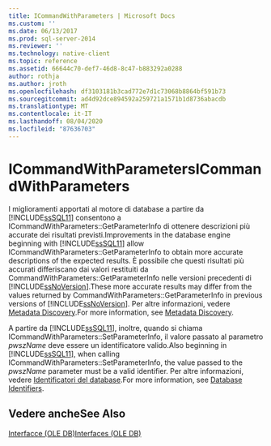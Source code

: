 ```yaml
---
title: ICommandWithParameters | Microsoft Docs
ms.custom: ''
ms.date: 06/13/2017
ms.prod: sql-server-2014
ms.reviewer: ''
ms.technology: native-client
ms.topic: reference
ms.assetid: 66644c70-def7-46d8-8c47-b883292a0288
author: rothja
ms.author: jroth
ms.openlocfilehash: df3103181b3cad772e7d1c73068b8864bf591b73
ms.sourcegitcommit: ad4d92dce894592a259721a1571b1d8736abacdb
ms.translationtype: MT
ms.contentlocale: it-IT
ms.lasthandoff: 08/04/2020
ms.locfileid: "87636703"
---
```

# <a name="icommandwithparameters"></a><span data-ttu-id="b4e47-102">ICommandWithParameters</span><span class="sxs-lookup"><span data-stu-id="b4e47-102">ICommandWithParameters</span></span>
  <span data-ttu-id="b4e47-103">I miglioramenti apportati al motore di database a partire da [!INCLUDE[ssSQL11](../../includes/sssql11-md.md)] consentono a ICommandWithParameters::GetParameterInfo di ottenere descrizioni più accurate dei risultati previsti.</span><span class="sxs-lookup"><span data-stu-id="b4e47-103">Improvements in the database engine beginning with [!INCLUDE[ssSQL11](../../includes/sssql11-md.md)] allow ICommandWithParameters::GetParameterInfo to obtain more accurate descriptions of the expected results.</span></span> <span data-ttu-id="b4e47-104">È possibile che questi risultati più accurati differiscano dai valori restituiti da CommandWithParameters::GetParameterInfo nelle versioni precedenti di [!INCLUDE[ssNoVersion](../../includes/ssnoversion-md.md)].</span><span class="sxs-lookup"><span data-stu-id="b4e47-104">These more accurate results may differ from the values returned by CommandWithParameters::GetParameterInfo in previous versions of [!INCLUDE[ssNoVersion](../../includes/ssnoversion-md.md)].</span></span> <span data-ttu-id="b4e47-105">Per altre informazioni, vedere [Metadata Discovery](../native-client/features/metadata-discovery.md).</span><span class="sxs-lookup"><span data-stu-id="b4e47-105">For more information, see [Metadata Discovery](../native-client/features/metadata-discovery.md).</span></span>  
  
 <span data-ttu-id="b4e47-106">A partire da [!INCLUDE[ssSQL11](../../includes/sssql11-md.md)], inoltre, quando si chiama ICommandWithParameters::SetParameterInfo, il valore passato al parametro *pwszName* deve essere un identificatore valido.</span><span class="sxs-lookup"><span data-stu-id="b4e47-106">Also beginning in [!INCLUDE[ssSQL11](../../includes/sssql11-md.md)], when calling ICommandWithParameters::SetParameterInfo, the value passed to the *pwszName* parameter must be a valid identifier.</span></span> <span data-ttu-id="b4e47-107">Per altre informazioni, vedere [Identificatori del database](../databases/database-identifiers.md).</span><span class="sxs-lookup"><span data-stu-id="b4e47-107">For more information, see [Database Identifiers](../databases/database-identifiers.md).</span></span>  
  
## <a name="see-also"></a><span data-ttu-id="b4e47-108">Vedere anche</span><span class="sxs-lookup"><span data-stu-id="b4e47-108">See Also</span></span>  
 [<span data-ttu-id="b4e47-109">Interfacce &#40;OLE DB&#41;</span><span class="sxs-lookup"><span data-stu-id="b4e47-109">Interfaces &#40;OLE DB&#41;</span></span>](../../database-engine/dev-guide/interfaces-ole-db.md)  
  
  
